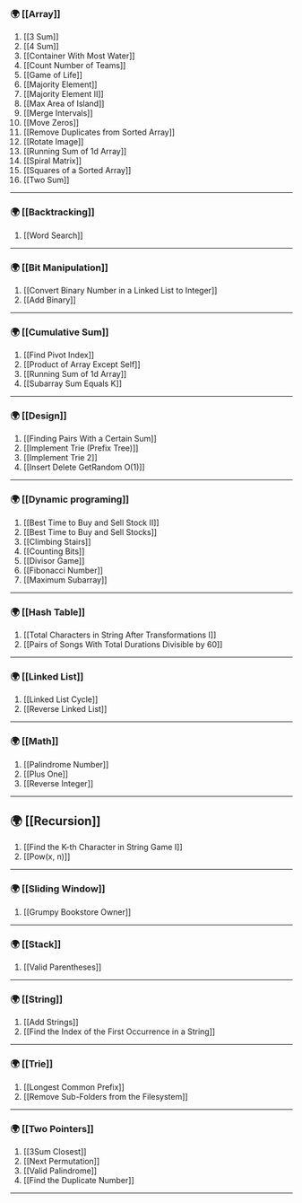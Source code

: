 ### 🌍 [[Array]]

1. [[3 Sum]]
2. [[4 Sum]]
3. [[Container With Most Water]]
4. [[Count Number of Teams]]
5. [[Game of Life]]
6. [[Majority Element]]
7. [[Majority Element II]] 
8. [[Max Area of Island]]
9. [[Merge Intervals]]
10. [[Move Zeros]]
11. [[Remove Duplicates from Sorted Array]]
12. [[Rotate Image]]
13. [[Running Sum of 1d Array]]
14. [[Spiral Matrix]]
15. [[Squares of a Sorted Array]]
16. [[Two Sum]]
--- 
### 🌍 [[Backtracking]]

1.  [[Word Search]]
--- 
### 🌍 [[Bit Manipulation]]

1. [[Convert Binary Number in a Linked List to Integer]]
2. [[Add Binary]]
--- 
### 🌍 [[Cumulative Sum]]

1. [[Find Pivot Index]]
2. [[Product of Array Except Self]]
3. [[Running Sum of 1d Array]]
4. [[Subarray Sum Equals K]]
---
### 🌍 [[Design]]

1. [[Finding Pairs With a Certain Sum]]
2. [[Implement Trie (Prefix Tree)]]
3. [[Implement Trie 2]]
4. [[Insert Delete GetRandom O(1)]]
---
### 🌍 [[Dynamic programing]]

1. [[Best Time to Buy and Sell Stock II]]
2. [[Best Time to Buy and Sell Stocks]]
3. [[Climbing Stairs]]
4. [[Counting Bits]]
5. [[Divisor Game]]
6. [[Fibonacci Number]]
7. [[Maximum Subarray]]
--- 
### 🌍 [[Hash Table]]

1. [[Total Characters in String After Transformations I]]
2. [[Pairs of Songs With Total Durations Divisible by 60]]
--- 
### 🌍 [[Linked List]]

1. [[Linked List Cycle]]
2. [[Reverse Linked List]]
---
### 🌍 [[Math]]

1. [[Palindrome Number]]
2. [[Plus One]]
3. [[Reverse Integer]]
---
## 🌍 [[Recursion]]

1. [[Find the K-th Character in String Game I]]
2. [[Pow(x, n)]]
---
### 🌍 [[Sliding Window]]

1. [[Grumpy Bookstore Owner]]
---
### 🌍 [[Stack]]

1. [[Valid Parentheses]]
---
### 🌍 [[String]]

1. [[Add Strings]]
2. [[Find the Index of the First Occurrence in a String]]
---
### 🌍 [[Trie]]

1. [[Longest Common Prefix]]
2. [[Remove Sub-Folders from the Filesystem]]
---

### 🌍 [[Two Pointers]]

1. [[3Sum Closest]]
2. [[Next Permutation]]
3. [[Valid Palindrome]]
4. [[Find the Duplicate Number]]
---